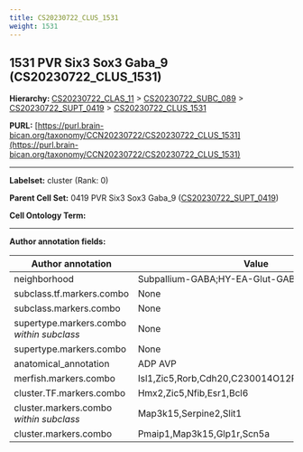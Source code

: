 ```yaml
---
title: CS20230722_CLUS_1531
weight: 1531
---
```

## 1531 PVR Six3 Sox3 Gaba_9 (CS20230722_CLUS_1531)
<b>Hierarchy: </b>
[CS20230722_CLAS_11](../CS20230722_CLAS_11) >
[CS20230722_SUBC_089](../CS20230722_SUBC_089) >
[CS20230722_SUPT_0419](../CS20230722_SUPT_0419) >
[CS20230722_CLUS_1531](../CS20230722_CLUS_1531)

**PURL:** [https://purl.brain-bican.org/taxonomy/CCN20230722/CS20230722_CLUS_1531](https://purl.brain-bican.org/taxonomy/CCN20230722/CS20230722_CLUS_1531)

---


**Labelset:** cluster (Rank: 0)

**Parent Cell Set:** 0419 PVR Six3 Sox3 Gaba_9 ([CS20230722_SUPT_0419](../CS20230722_SUPT_0419))



**Cell Ontology Term:** 

[MARKER GENES.]: #


---

[TRANSFERRED ANNOTATIONS.]: #


[AUTHOR ANNOTATION FIELDS.]: #


**Author annotation fields:**

| Author annotation | Value |
|-------------------|-------|
|neighborhood|Subpallium-GABA;HY-EA-Glut-GABA|
|subclass.tf.markers.combo|None|
|subclass.markers.combo|None|
|supertype.markers.combo _within subclass_|None|
|supertype.markers.combo|None|
|anatomical_annotation|ADP AVP|
|merfish.markers.combo|Isl1,Zic5,Rorb,Cdh20,C230014O12Rik,Sox5,Vwc2l,Ust|
|cluster.TF.markers.combo|Hmx2,Zic5,Nfib,Esr1,Bcl6|
|cluster.markers.combo _within subclass_|Map3k15,Serpine2,Slit1|
|cluster.markers.combo|Pmaip1,Map3k15,Glp1r,Scn5a|
